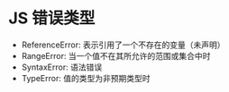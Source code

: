 # JS 错误类型

 - ReferenceError: 表示引用了一个不存在的变量（未声明）
 - RangeError: 当一个值不在其所允许的范围或集合中时
 - SyntaxError: 语法错误
 - TypeError: 值的类型为非预期类型时